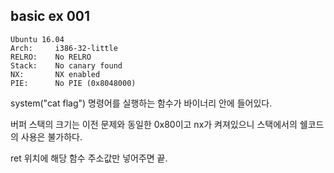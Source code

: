basic ex 001
------------

```
Ubuntu 16.04
Arch:     i386-32-little
RELRO:    No RELRO
Stack:    No canary found
NX:       NX enabled
PIE:      No PIE (0x8048000)
```

system("cat flag") 명령어를 실행하는 함수가 바이너리 안에 들어있다. 

버퍼 스택의 크기는 이전 문제와 동일한 0x80이고 nx가 켜져있으니 스택에서의 쉘코드의 사용은 불가하다.

ret 위치에 해당 함수 주소값만 넣어주면 끝. 